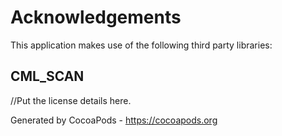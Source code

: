 # Acknowledgements
This application makes use of the following third party libraries:

## CML_SCAN

//Put the license details here.

Generated by CocoaPods - https://cocoapods.org
